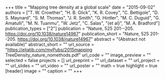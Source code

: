 +++
title = "Mapping tree density at a global scale"
date = "2015-09-02"
authors = ["T. W. Crowther", "H. B. Glick", "K. R. Covey", "C. Bettigole", "D. S. Maynard", "S. M. Thomas", "J. R. Smith", "G. Hintler", "M. C. Duguid", "G. Amatulli", "M. N. Tuanmu", "W. Jetz", "C. Salas", "{et al}", "M. A. Bradford"]
publication_types = ["2"]
publication = "Nature, 525 201--205. https://doi.org/10.1038/nature14967"
publication_short = "Nature, 525 201--205. https://doi.org/10.1038/nature14967"
abstract = "(Abstract not available)"
abstract_short = ""
url_source = "https://eljatib.com/myPubs/2015mapping TreeDensity_nature_nomethods.pdf"
url_code = ""
image_preview = ""
selected = false
projects = []
url_preprint = ""
url_dataset = ""
url_project = ""
url_slides = ""
url_video = ""
url_poster = ""
math = true
highlight = true
[header]
image = ""
caption = ""
+++
